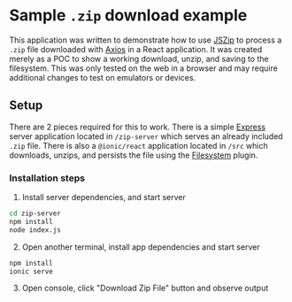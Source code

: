 # Sample `.zip` download example
This application was written to demonstrate how to use [JSZip](https://stuk.github.io/jszip/) to process a `.zip` file downloaded with [Axios](https://axios-http.com/docs/intro) in a React application. It was created merely as a POC to show a working download, unzip, and saving to the filesystem. This was only tested on the web in a browser and may require additional changes to test on emulators or devices.

## Setup
There are 2 pieces required for this to work. There is a simple [Express](https://expressjs.com/en/starter/installing.html) server application located in `/zip-server` which serves an already included `.zip` file. There is also a `@ionic/react` application located in `/src` which downloads, unzips, and persists the file using the [Filesystem](https://capacitorjs.com/docs/apis/filesystem) plugin.

### Installation steps
1. Install server dependencies, and start server
```bash
cd zip-server
npm install
node index.js
```
2. Open another terminal, install app dependencies and start server
```bash
npm install
ionic serve
```
3. Open console, click "Download Zip File" button and observe output
